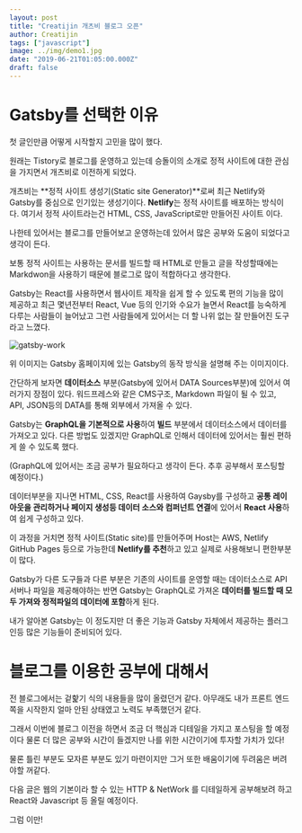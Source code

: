 ```yaml
---
layout: post
title: "Creatijin 개츠비 블로그 오픈"
author: Creatijin
tags: ["javascript"]
image: ../img/demo1.jpg
date: "2019-06-21T01:05:00.000Z"
draft: false
---
```



# Gatsby를 선택한 이유

첫 글인만큼 어떻게 시작할지 고민을 많이 했다.

원래는 Tistory로 블로그를 운영하고 있는데 승돌이의 소개로 정적 사이트에 대한 관심을 가지면서 개츠비로 이전하게 되었다.

개츠비는 **정적 사이트 생성기(Static site Generator)**로써 최근 Netlify와 Gatsby를 중심으로 인기있는 생성기이다. **Netlify**는 정적 사이트를 배포하는 방식이다. 여기서 정적 사이트라는건 HTML, CSS, JavaScript로만 만들어진 사이트 이다.

나한테 있어서는 블로그를 만들어보고 운영하는데 있어서 많은 공부와 도움이 되었다고 생각이 든다.

보통 정적 사이트는 사용하는 문서를 빌드할 때 HTML로 만들고 글을 작성할때에는 Markdwon을 사용하기 때문에 블로그로 많이 적합하다고 생각한다.

Gatsby는 React를 사용하면서 웹사이트 제작을 쉽게 할 수 있도록 편의 기능을 많이 제공하고 최근 몇년전부터 React, Vue 등의 인기와 수요가 늘면서 React를 능숙하게 다루는 사람들이 늘어났고 그런 사람들에게 있어서는 더 할 나위 없는 잘 만들어진 도구라고 느꼈다.

![gatsby-work](/Users/joseungjin/Desktop/%E1%84%87%E1%85%B3%E1%86%AF%E1%84%85%E1%85%A9%E1%84%80%E1%85%B3/Posting/img/gatsby-work.png)

위 이미지는 Gatsby 홈페이지에 있는 Gatsby의 동작 방식을 설명해 주는 이미지이다.

간단하게 보자면 **데이터소스** 부분(Gatsby에 있어서 DATA Sources부분)에 있어서 여러가지 장점이 있다. 워드프레스와 같은 CMS구조, Markdown 파일이 될 수 있고, API, JSON등의 DATA를 통해 외부에서 가져올 수 있다.

Gatsby는 **GraphQL을 기본적으로 사용**하여 **빌드** 부분에서 데이터소스에서 데이터를 가져오고 있다. 다른 방법도 있겠지만 GraphQL로 인해서 데이터에 있어서는 훨씬 편하게 쓸 수 있도록 했다.

(GraphQL에 있어서는 조금 공부가 필요하다고 생각이 든다. 추후 공부해서 포스팅할 예정이다.)

데이터부분을 지나면 HTML, CSS, React를 사용하여 Gaysby를 구성하고 **공통 레이아웃을 관리하거나 페이지 생성등 데이터 소스와 컴퍼넌트 연결**에 있어서 **React 사용**하여 쉽게 구성하고 있다.

이 과정을 거치면 정적 사이트(Static site)를 만들어주며 Host는 AWS, Netlify GitHub Pages 등으로 가능한데 **Netlify를 추천**하고 있고 실제로 사용해보니 편한부분이 많다.

Gatsby가 다른 도구들과 다른 부분은 기존의 사이트를 운영할 때는 데이터소스로 API서버나 파일을 제공해야하는 반면 Gatsby는 GraphQL로 가져온 **데이터를 빌드할 때 모두 가져와 정적파일의 데이터에 포함**하게 된다.

내가 알아본 Gatsby는 이 정도지만 더 좋은 기능과 Gatsby 자체에서 제공하는 플러그인등 많은 기능들이 준비되어 있다.



# 블로그를 이용한 공부에 대해서

전 블로그에서는 겉핥기 식의 내용들을 많이 올렸던거 같다. 아무래도 내가 프론트 엔드 쪽을 시작한지 얼마 안된 상태였고 노력도 부족했던거 같다.

그래서 이번에 블로그 이전을 하면서 조금 더 핵심과 디테일을 가지고 포스팅을 할 예정이다 물론 더 많은 공부와 시간이 들겠지만 나를 위한 시간이기에 투자할 가치가 있다!

물론 틀린 부분도 모자른 부분도 있기 마련이지만 그거 또한 배움이기에 두려움은 버려야할 꺼같다.

다음 글은 웹의 기본이라 할 수 있는 HTTP & NetWork 를 디테일하게 공부해보려 하고 React와 Javascript 등 올릴 예정이다.

그럼 이만!
